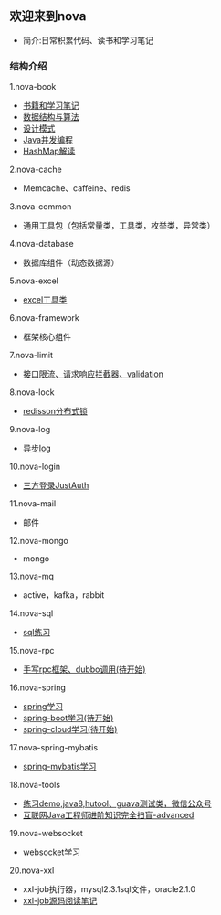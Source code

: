 ## 欢迎来到nova
* 简介:日常积累代码、读书和学习笔记

### 结构介绍
1.nova-book
* [书籍和学习笔记](nova-book/bookNote.md)
* [数据结构与算法](nova-book/src/main/java/com/nova/book/algorithm/algorithm.md)
* [设计模式](nova-book/src/main/java/com/nova/book/design/design.md)
* [Java并发编程](nova-book/src/main/java/com/nova/book/juc/juc.md)
* [HashMap解读](nova-book/src/main/java/com/nova/book/hashmap/hashmap解读.md)

2.nova-cache
* Memcache、caffeine、redis

3.nova-common
* 通用工具包（包括常量类，工具类，枚举类，异常类）

4.nova-database
* 数据库组件（动态数据源）

5.nova-excel
* [excel工具类](nova-excel/excelNote.md)

6.nova-framework
* 框架核心组件

7.nova-limit
* [接口限流、请求响应拦截器、validation](nova-limit/limitNote.md)

8.nova-lock
* [redisson分布式锁](nova-lock/lockNote.md)

9.nova-log
* [异步log](nova-log/logNote.md)

10.nova-login
* [三方登录JustAuth](nova-login/loginNote.md)

11.nova-mail
* 邮件

12.nova-mongo
* mongo

13.nova-mq
* active，kafka，rabbit

14.nova-sql
* [sql练习](nova-sql/sqlNote.md)

15.nova-rpc
* [手写rpc框架、dubbo调用(待开始)](nova-rpc/rpcNote.md)

16.nova-spring
* [spring学习](nova-spring/springNote.md)
* [spring-boot学习(待开始)](nova-spring/springBootNote.md)
* [spring-cloud学习(待开始)](nova-spring/springCloudNote.md)

17.nova-spring-mybatis
* [spring-mybatis学习](nova-spring-mybatis/mybatisNote.md)

18.nova-tools
* [练习demo,java8,hutool、guava测试类，微信公众号](nova-tools/toolsNote.md)
* [互联网Java工程师进阶知识完全扫盲-advanced](summary.md)

19.nova-websocket
* websocket学习

20.nova-xxl
* xxl-job执行器，mysql2.3.1sql文件，oracle2.1.0
* [xxl-job源码阅读笔记](https://www.processon.com/preview/6433f533b433fa00159576a8)


